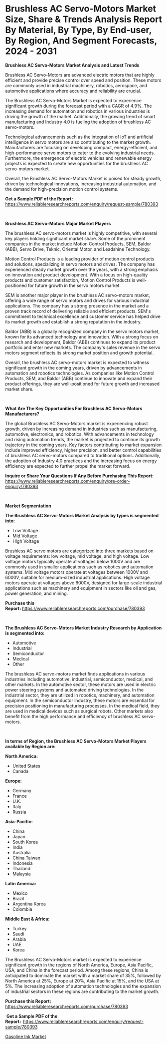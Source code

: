 <p><h1>Brushless AC Servo-Motors Market Size, Share & Trends Analysis Report By Material, By Type, By End-user, By Region, And Segment Forecasts, 2024 - 2031</h1></p><p><strong>Brushless AC Servo-Motors Market Analysis and Latest Trends</strong></p>
<p><p>Brushless AC Servo-Motors are advanced electric motors that are highly efficient and provide precise control over speed and position. These motors are commonly used in industrial machinery, robotics, aerospace, and automotive applications where accuracy and reliability are crucial.</p><p>The Brushless AC Servo-Motors Market is expected to experience significant growth during the forecast period with a CAGR of 4.9%. The increasing demand for automation and robotics in various industries is driving the growth of the market. Additionally, the growing trend of smart manufacturing and Industry 4.0 is fueling the adoption of brushless AC servo-motors.</p><p>Technological advancements such as the integration of IoT and artificial intelligence in servo motors are also contributing to the market growth. Manufacturers are focusing on developing compact, energy-efficient, and high-performance servo motors to cater to the evolving industrial needs. Furthermore, the emergence of electric vehicles and renewable energy projects is expected to create new opportunities for the brushless AC servo-motors market.</p><p>Overall, the Brushless AC Servo-Motors Market is poised for steady growth, driven by technological innovations, increasing industrial automation, and the demand for high-precision motion control systems.</p></p>
<p><strong>Get a Sample PDF of the Report:&nbsp;</strong> <a href="https://www.reliableresearchreports.com/enquiry/request-sample/780393">https://www.reliableresearchreports.com/enquiry/request-sample/780393</a></p>
<p>&nbsp;</p>
<p><strong>Brushless AC Servo-Motors Major Market Players</strong></p>
<p><p>The brushless AC servo-motors market is highly competitive, with several key players holding significant market share. Some of the prominent companies in the market include Motion Control Products, SEM, Baldor (ABB), Servo Drive, Teknic, Oriental Motor, and Leadshine Technology.</p><p>Motion Control Products is a leading provider of motion control products and solutions, specializing in servo motors and drives. The company has experienced steady market growth over the years, with a strong emphasis on innovation and product development. With a focus on high-quality products and customer satisfaction, Motion Control Products is well-positioned for future growth in the servo motors market.</p><p>SEM is another major player in the brushless AC servo-motors market, offering a wide range of servo motors and drives for various industrial applications. The company has a strong presence in the market and a proven track record of delivering reliable and efficient products. SEM's commitment to technical excellence and customer service has helped drive its market growth and establish a strong reputation in the industry.</p><p>Baldor (ABB) is a globally recognized company in the servo motors market, known for its advanced technology and innovation. With a strong focus on research and development, Baldor (ABB) continues to expand its product portfolio and enter new markets. The company's sales revenue in the servo motors segment reflects its strong market position and growth potential.</p><p>Overall, the brushless AC servo-motors market is expected to witness significant growth in the coming years, driven by advancements in automation and robotics technologies. As companies like Motion Control Products, SEM, and Baldor (ABB) continue to innovate and expand their product offerings, they are well-positioned for future growth and increased market share.</p></p>
<p>&nbsp;</p>
<p><strong>What Are The Key Opportunities For Brushless AC Servo-Motors Manufacturers?</strong></p>
<p><p>The global Brushless AC Servo-Motors market is experiencing robust growth, driven by increasing demand in industries such as manufacturing, automotive, electronics, and robotics. With advancements in technology and rising automation trends, the market is projected to continue its growth trajectory in the coming years. Key factors contributing to market expansion include improved efficiency, higher precision, and better control capabilities of brushless AC servo-motors compared to traditional options. Additionally, the adoption of Industry 4.0 practices and the increasing focus on energy efficiency are expected to further propel the market forward.</p></p>
<p><strong>Inquire or Share Your Questions If Any Before Purchasing This Report:</strong> <a href="https://www.reliableresearchreports.com/enquiry/pre-order-enquiry/780393">https://www.reliableresearchreports.com/enquiry/pre-order-enquiry/780393</a></p>
<p>&nbsp;</p>
<p><strong>Market Segmentation</strong></p>
<p><strong>The Brushless AC Servo-Motors Market Analysis by types is segmented into:</strong></p>
<p><ul><li>Low Voltage</li><li>Mid Voltage</li><li>High Voltage</li></ul></p>
<p><p>Brushless AC servo motors are categorized into three markets based on voltage requirements: low voltage, mid voltage, and high voltage. Low voltage motors typically operate at voltages below 1000V and are commonly used in smaller applications such as robotics and automation systems. Mid voltage motors operate at voltages between 1000V and 6000V, suitable for medium-sized industrial applications. High voltage motors operate at voltages above 6000V, designed for large-scale industrial applications such as machinery and equipment in sectors like oil and gas, power generation, and mining.</p></p>
<p><strong>Purchase this Report:&nbsp;</strong><a href="https://www.reliableresearchreports.com/purchase/780393">https://www.reliableresearchreports.com/purchase/780393</a></p>
<p>&nbsp;</p>
<p><strong>The Brushless AC Servo-Motors Market Industry Research by Application is segmented into:</strong></p>
<p><ul><li>Automotive</li><li>Industrial</li><li>Semiconductor</li><li>Medical</li><li>Other</li></ul></p>
<p><p>The brushless AC servo-motors market finds applications in various industries including automotive, industrial, semiconductor, medical, and other markets. In the automotive sector, these motors are used in electric power steering systems and automated driving technologies. In the industrial sector, they are utilized in robotics, machinery, and automation equipment. In the semiconductor industry, these motors are essential for precision positioning in manufacturing processes. In the medical field, they are used in medical devices such as surgical robots. Other markets also benefit from the high performance and efficiency of brushless AC servo-motors.</p></p>
<p>&nbsp;</p>
<p><strong>In terms of Region, the Brushless AC Servo-Motors Market Players available by Region are:</strong></p>
<p>
    <p> <strong> North America: </strong>
        <ul>
            <li>United States</li>
            <li>Canada</li>
        </ul>
        </p> 
    <p> <strong> Europe: </strong>
        <ul>
            <li>Germany</li>
            <li>France</li>
            <li>U.K.</li>
            <li>Italy</li>
            <li>Russia</li>
        </ul>
        </p> 
    <p> <strong> Asia-Pacific: </strong>
        <ul>
            <li>China</li>
            <li>Japan</li>
            <li>South Korea</li>
            <li>India</li>
            <li>Australia</li>
            <li>China Taiwan</li>
            <li>Indonesia</li>
            <li>Thailand</li>
            <li>Malaysia</li>
        </ul>
        </p> 
    <p> <strong> Latin America: </strong>
        <ul>
            <li>Mexico</li>
            <li>Brazil</li>
            <li>Argentina Korea</li>
            <li>Colombia</li>
        </ul>
        </p> 
    <p> <strong> Middle East & Africa: </strong>
        <ul>
            <li>Turkey</li>
            <li>Saudi</li>
            <li>Arabia</li>
            <li>UAE</li>
            <li>Korea</li>
        </ul>
    </p>
    </p>
<p><p>The Brushless AC Servo-Motors market is expected to experience significant growth in the regions of North America, Europe, Asia Pacific, USA, and China in the forecast period. Among these regions, China is anticipated to dominate the market with a market share of 35%, followed by North America at 25%, Europe at 20%, Asia Pacific at 15%, and the USA at 5%. The increasing adoption of automation technologies and the expansion of industrial sectors in these regions are contributing to the market growth.</p></p>
<p><strong>Purchase this Report: </strong><a href="https://www.reliableresearchreports.com/purchase/780393">https://www.reliableresearchreports.com/purchase/780393</a></p>
<p>&nbsp;<strong>Get a Sample PDF of the Report:&nbsp;&nbsp;</strong><a href="https://www.reliableresearchreports.com/enquiry/request-sample/780393">https://www.reliableresearchreports.com/enquiry/request-sample/780393</a></p>
<p><strong></strong></p>
<p><p><a href="https://github.com/pjcfca/Market-Research-Report-List-1/blob/main/gasoline-ink-market.md">Gasoline Ink Market</a></p></p>